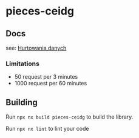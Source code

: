 # pieces-ceidg

## Docs

see: [Hurtowania danych](https://pliki.biznes.gov.pl/akademia/Hurtownia_danych/HD%20CEIDG%20-%20API%20v2%20Hurtowni%20Danych%20-%20Dokumentacja%20dla%20integrator%C3%B3w%20v3.0.pdf)

### Limitations

- 50 request per 3 minutes
- 1000 request per 60 minutes

## Building

Run `npx nx build pieces-ceidg` to build the library.

Run `npx nx lint` to lint your code